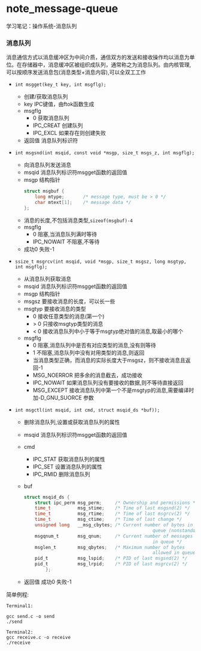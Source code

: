 # note_message-queue
学习笔记：操作系统-消息队列
### 消息队列
消息通信方式以消息缓冲区为中间介质，通信双方的发送和接收操作均以消息为单位。在存储器中，消息缓冲区被组织成队列，通常称之为消息队列。由内核管理,可以按顺序发送消息包(消息类型+消息内容),可以全双工工作

- `int msgget(key_t key, int msgflg);`
  - 创建/获取消息队列
  - key IPC键值，由ftok函数生成
  - msgflg
    - 0 获取消息队列
    - IPC_CREAT 创建队列
    - IPC_EXCL 如果存在则创建失败
  - 返回值 消息队列标识符

- `int msgsnd(int msqid, const void *msgp, size_t msgs_z, int msgflg);`
  - 向消息队列发送消息
  - msqid 消息队列标识符msgget函数的返回值
  - msgp 结构指针
    ```C
    struct msgbuf {
        long mtype;       /* message type, must be > 0 */
        char mtext[1];    /* message data */
    };
    ```
   - 消息的长度,不包括消息类型,`sizeof(msgbuf)-4`
   - msgflg
     - 0 阻塞,当消息队列满时等待
     - IPC_NOWAIT 不阻塞,不等待
   - 成功0 失败-1

- `ssize_t msgrcv(int msqid, void *msgp, size_t msgsz, long msgtyp, int msgflg);`
  - 从消息队列获取消息
  - msqid 消息队列标识符msgget函数的返回值
  - msgp 结构指针
  - msgsz 要接收消息的长度，可以长一些
  - msgtyp 要接收消息的类型
    - 0 接收任意类型的消息(第一个)
    - \> 0 只接收msgtyp类型的消息
    - < 0 接收消息队列中小于等于msgtyp绝对值的消息,取最小的哪个
  - msgflg 
    - 0 阻塞,消息队列中是否有对应类型的消息,没有则等待
    - 1 不阻塞,消息队列中没有对用类型的消息,则返回
    - 当消息类型正确，而消息的实际长度大于msgsz，则不接收消息且返回-1
    - MSG_NOERROR 把多余的消息截去，成功接收
    - IPC_NOWAIT 如果消息队列没有要接收的数据,则不等待直接返回
    - MSG_EXCEPT 接收消息队列中第一个不是msgtyp的消息,需要编译时加-D_GNU_SUORCE 参数

- `int msgctl(int msqid, int cmd, struct msqid_ds *buf));`
  - 删除消息队列,设置或获取消息队列的属性
  - msqid 消息队列标识符msgget函数的返回值
  - cmd
    - IPC_STAT 获取消息队列的属性
    - IPC_SET 设置消息队列的属性
    - IPC_RMID 删除消息队列
  - buf

    ```c
    struct msqid_ds {
        struct ipc_perm msg_perm;     /* Ownership and permissions */
        time_t          msg_stime;    /* Time of last msgsnd(2) */
        time_t          msg_rtime;    /* Time of last msgrcv(2) */
        time_t          msg_ctime;    /* Time of last change */
        unsigned long   __msg_cbytes; /* Current number of bytes in
                                                    queue (nonstandard) */
        msgqnum_t       msg_qnum;     /* Current number of messages
                                                    in queue */
        msglen_t        msg_qbytes;   /* Maximum number of bytes
                                                    allowed in queue */
        pid_t           msg_lspid;    /* PID of last msgsnd(2) */
        pid_t           msg_lrpid;    /* PID of last msgrcv(2) */
            };
    ```
  - 返回值 成功0 失败-1

简单例程:
```
Terminal1:

gcc send.c -o send
./send

Terminal2:
gcc receive.c -o receive
./receive
```


